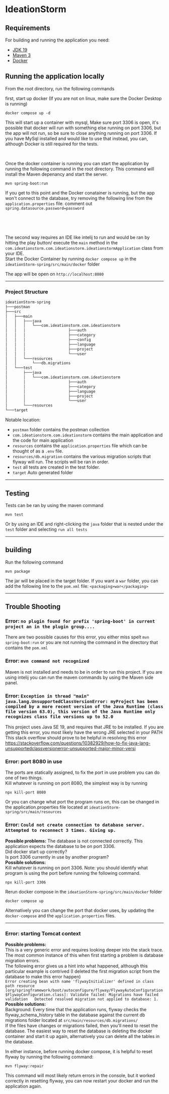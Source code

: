 # IdeationStorm

## Requirements

For building and running the application you need:

- [JDK 19](https://www.oracle.com/java/technologies/downloads/#java19)
- [Maven 3](https://maven.apache.org)
- [Docker](https://www.docker.com/)

## Running the application locally

From the root directory, run the following commands

first, start up docker (If you are not on linux, make sure the Docker Desktop is running)

```shell
docker compose up -d
```
This will start up a container with mysql, Make sure port 3306 is open, it's possible that docker will run with something else running on port 3306, but the app will not run, so be sure to close anything running on port 3306.
If you have MySql installed and would like to use that instead, you can, although Docker is still required for the tests.
&nbsp;

&nbsp;

Once the docker container is running you can start the application by running the following command in the root directory.
This command will install the Maven depenancy and start the server.

```shell
mvn spring-boot:run
```

If you get to this point and the Docker conatainer is running, but the app won't connect to the database, try removing the following line from the `application.properties` file.
comment out `spring.datasource.password=password`

&nbsp;

&nbsp;

The second way requires an IDE like intelij to run and would be ran by hitting the play button/ execute the `main` method in the `com.ideationstorm.com.ideationstorm.ideationstormApplication` class from your IDE.  
Start the Docker Container by running `docker compose up` in the `ideationStorm-spring/src/main/docker` folder

The app will be open on `http://localhost:8080`

---

### Project Structure

```bash
ideationStorm-spring
├───postman
├───src
│   ├───main
│   │   ├───java
│   │   │   └───com.ideationstorm.com.ideationstorm
│   │   │                   ├───auth
│   │   │                   ├───category
│   │   │                   ├───config
│   │   │                   ├───language
│   │   │                   ├───project
│   │   │                   └───user
│   │   └───resources
│   │       └───db.migrations
│   └───test
│       ├───java
│       │   └───com.ideationstorm.com.ideationstorm
│       │                   ├───auth
│       │                   ├───category
│       │                   ├───language
│       │                   ├───project
│       │                   └───user
│       └───resources
└───target
```

Notable location:

- `postman` folder contains the postman collection
- `com.ideationstorm.com.ideationstorm` contains the main application and the code for main application
- `resources` contains the `application.properties` file which can be thought of as a `.env` file.
- `resources/db.migration` contains the various migration scripts that flyway will run. The scripts will be ran in order.
- `test` all tests are created in the test folder.
- `target` Auto generated folder

---

## Testing

Tests can be ran by using the maven command

```shell
mvn test
```

Or by using an IDE and right-clicking the `java` folder that is nested under the `test` folder and selecting `run all tests`

---

## building

Run the following command

```shell
mvn package
```

The jar will be placed in the target folder.
If you want a `war` folder, you can add the following line to the `pom.xml` file: `<packaging>war</packaging>`

---

## Trouble Shooting

### **Error:** `no plugin found for prefix 'spring-boot' in current project an in the plugin group....`

There are two possible causes for this error, you either miss spelt `mvn spring-boot:run` or you are not running the command in the directory that contains the `pom.xml`

### **Error:** `mvn command not recognized`

Maven is not installed and needs to be in order to run this project. If you are using intelij you can run the maven commands by using the Maven side panel.

### **Error:** `Exception in thread "main" java.lang.UnsupportedClassVersionError: myProject has been compiled by a more recent version of the Java Runtime (class file version 63.0), this version of the Java Runtime only recognizes class file versions up to 52.0`

This project uses Java SE 19, and requires that JRE to be installed. If you are getting this error, you most likely have the wrong JRE selected in your PATH
This stack overflow should prove to be helpful in resolving this error https://stackoverflow.com/questions/10382929/how-to-fix-java-lang-unsupportedclassversionerror-unsupported-major-minor-versi

### **Error:** port 8080 in use

The ports are statically assigned, to fix the port in use problem you can do one of two things.  
Kill whatever is running on port 8080, the simplest way is by running

```shell
npx kill-port 8080
```

Or you can change what port the program runs on, this can be changed in the application.properties file located at `ideationStorm-spring/src/main/resources`

### **Error:** `Could not create connection to database server. Attempted to reconnect 3 times. Giving up.`

**Possible problems:** The database is not connected correctly. This application expects the database to be on port 3306.  
Did docker start up correctly?  
Is port 3306 currently in use by another program?  
**Possible solutions:**  
Kill whatever is running on port 3306. Note: you should identify what program is using the port before running the following command.

```shell
npx kill-port 3306
```

Rerun docker compose in the `ideationStorm-spring/src/main/docker` folder

```shell
docker compose up
```

Alternatively you can change the port that docker uses, by updating the `docker-compose` and the `application.properties` files.

---

### Error: starting Tomcat context

**Possible problems:**  
This is a very generic error and requires looking deeper into the stack trace. The most common instance of this when first starting a problem is database migration errors.  
The following error gives us a hint into what happened, although this particular example is contrived (I deleted the first migration script from the database to make this error happen)  
`Error creating bean with name 'flywayInitializer' defined in class path resource [org/springframework/boot/autoconfigure/flyway/FlywayAutoConfiguration$FlywayConfiguration.class]: Validate failed: Migrations have failed validation  
Detected resolved migration not applied to database: 1.`  
**Possible solutions:**  
Background: Every time that the application runs, flyway checks the flyway_schema_history table in the database against the current db migrations folder located at `src/main/resources/db.migrations/`  
If the files have changes or migrations failed, then you'll need to reset the database. The easiest way to reset the database is deleting the docker container and start it up again, alternatively you can delete all the tables in the database.

In either instance, before running docker compose, it is helpful to reset flyway by running the following command:

```shell
mvn flyway:repair
```

This command will most likely return errors in the console, but it worked correctly in resetting flyway, you can now restart your docker and run the application again.
